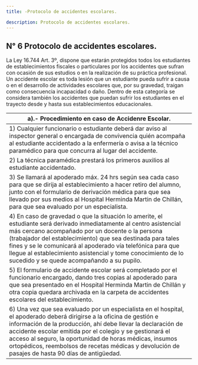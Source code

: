 ```yaml
---
title: -Protocolo de accidentes escolares.

description: Protocolo de accidentes escolares.
---
```

## N° 6 Protocolo de accidentes escolares. 
La Ley 16.744 Art. 3º, dispone que estarán protegidos todos los estudiantes de establecimientos fiscales o particulares por los accidentes que sufran con ocasión de sus estudios o en la realización de su práctica profesional. Un accidente escolar es toda lesión que un estudiante pueda sufrir a causa o en el desarrollo de actividades escolares que, por su gravedad, traigan como consecuencia incapacidad o daño. Dentro de esta categoría se considera también los accidentes que puedan sufrir los estudiantes en el trayecto desde y hasta sus establecimientos educacionales.

| a).- Procedimiento en caso de Accidenre Escolar. |
|---|
| 1) Cualquier funcionario o estudiante deberá dar aviso al inspector general o encargada de convivencia quién acompaña al estudiante accidentado a la enfermería o avisa a la técnico paramédico para que concurra al lugar del accidente. |
| 2) La técnica paramédica prestará los primeros auxilios al estudiante accidentado. |
| 3) Se llamará al apoderado máx. 24 hrs según sea cada caso para que se dirija al establecimiento a hacer retiro del alumno, junto con el formulario de derivación médica para que sea llevado por sus medios al Hospital Herminda Martin de Chillán, para que sea evaluado por un especialista. |
| 4) En caso de gravedad o que la situación lo amerite, el estudiante será derivado inmediatamente al centro asistencial más cercano acompañado por un docente o la persona (trabajador del establecimiento) que sea destinada para tales fines y se le comunicará al apoderado vía telefónica para que llegue al establecimiento asistencial y tome conocimiento de lo sucedido y se quede acompañando a su pupilo. |
| 5) El formulario de accidente escolar será completado por el funcionario encargado, dando tres copias al apoderado para que sea presentado en el Hospital Herminda Martin de Chillán y otra copia quedara archivada en la carpeta de accidentes escolares del establecimiento. |
| 6) Una vez que sea evaluado por un especialista en el hospital, el apoderado deberá dirigirse a la oficina de gestión e información de la producción, ahí debe llevar la declaración de accidente escolar emitida por el colegio y se gestionará el acceso al seguro, la oportunidad de horas médicas, insumos ortopédicos, reembolsos de recetas médicas y devolución de pasajes de hasta 90 días de antigüedad. |
